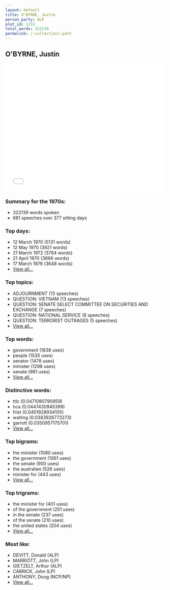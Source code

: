 ```yaml
---
layout: default
title: O'BYRNE, Justin
person_party: ALP
plot_id: 1233
total_words: 322139
permalink: /:collection/:path
---
```


## O'BYRNE, Justin

<iframe width="100%" height="400" frameborder="0" scrolling="no" src="//plot.ly/~wragge/1233.embed"></iframe>


### Summary for the 1970s:

* 322139 words spoken
* 681 speeches over 377 sitting days


### Top days:

* 12 March 1970 (5131 words)
* 12 May 1970 (3921 words)
* 21 March 1972 (3764 words)
* 21 April 1970 (3666 words)
* 17 March 1976 (3648 words)
* [View all...](days/)


### Top topics:

* ADJOURNMENT (13 speeches)
* QUESTION: VIETNAM (13 speeches)
* QUESTION: SENATE SELECT COMMITTEE ON SECURITIES AND EXCHANGE (7 speeches)
* QUESTION: NATIONAL SERVICE (6 speeches)
* QUESTION: TERRORIST OUTRAGES (5 speeches)
* [View all...](topics/)


### Top words:

* government (1838 uses)
* people (1535 uses)
* senator (1478 uses)
* minister (1298 uses)
* senate (981 uses)
* [View all...](words/)


### Distinctive words:

* ttlc (0.0471080790959)
* hca (0.0447430945399)
* frist (0.0401928934105)
* watling (0.0383926773273)
* garrott (0.0350957175701)
* [View all...](sig_words/)


### Top bigrams:

* the minister (1080 uses)
* the government (1061 uses)
* the senate (900 uses)
* the australian (526 uses)
* minister for (443 uses)
* [View all...](bigrams/)


### Top trigrams:

* the minister for (401 uses)
* of the government (251 uses)
* in the senate (237 uses)
* of the senate (210 uses)
* the united states (204 uses)
* [View all...](trigrams/)


### Most like:

* DEVITT, Donald (ALP)
* MARRIOTT, John (LP)
* GIETZELT, Arthur (ALP)
* CARRICK, John (LP)
* ANTHONY, Doug (NCP/NP)
* [View all...](similarities/)
